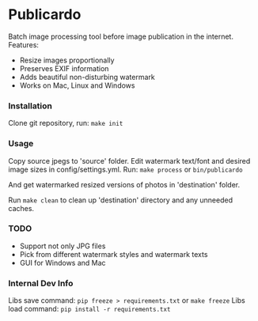 # Publicardo

Batch image processing tool before image publication in the internet.
Features:

* Resize images proportionally
* Preserves EXIF information
* Adds beautiful non-disturbing watermark
* Works on Mac, Linux and Windows


### Installation

Clone git repository, run:
`make init`

### Usage

Copy source jpegs to 'source' folder. Edit watermark text/font and desired
image sizes in config/settings.yml. Run:
`make process` or `bin/publicardo`

And get watermarked resized versions of photos in 'destination' folder.

Run `make clean` to clean up 'destination' directory and any unneeded caches.

### TODO

* Support not only JPG files
* Pick from different watermark styles and watermark texts
* GUI for Windows and Mac

### Internal Dev Info

Libs save command: `pip freeze > requirements.txt` or `make freeze`
Libs load command: `pip install -r requirements.txt`
